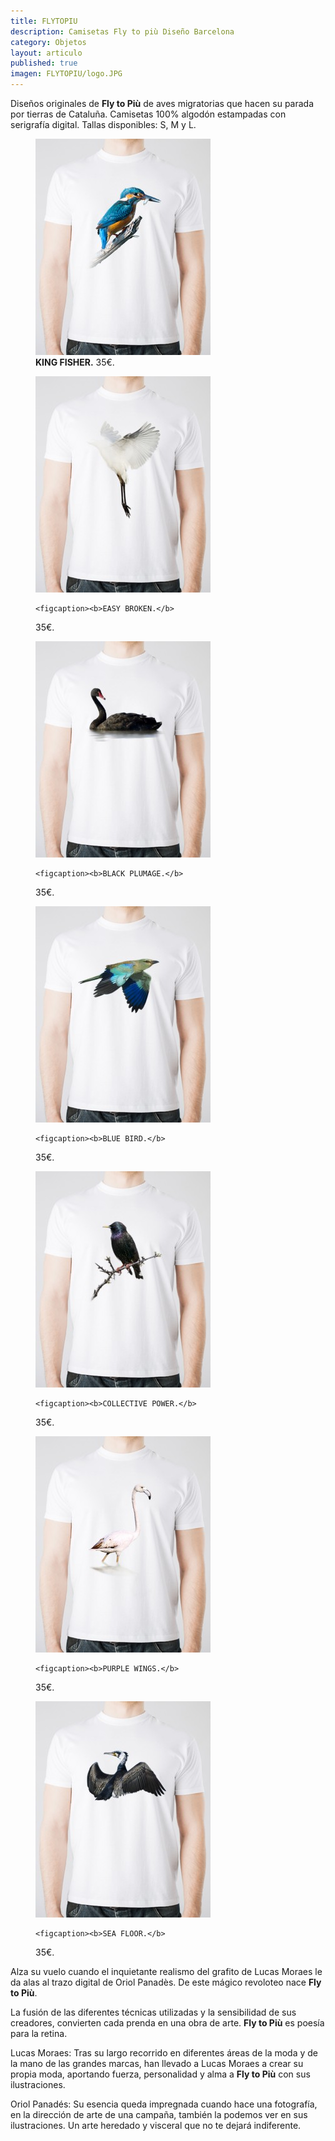 ```yaml
---
title: FLYTOPIU
description: Camisetas Fly to più Diseño Barcelona
category: Objetos
layout: articulo
published: true
imagen: FLYTOPIU/logo.JPG
---
```

Diseños originales de **Fly to Più** de aves migratorias que hacen su parada por tierras de Cataluña. Camisetas 100% algodón estampadas con serigrafía digital. Tallas disponibles: S, M y L.

<div class="figure-group">

<figure>
	<a href="/images/FLYTOPIU/king-fisher.jpg"><img src="/images/FLYTOPIU/king-fisher.jpg" alt="Camiseta pájaro Martín Pescador Fly to più Diseño Barcelona"></a>
	<figcaption><b>KING FISHER.</b>
35€.</figcaption>
</figure>

<figure>
	<a href="/images/FLYTOPIU/easy-broken.jpg"><img src="/images/FLYTOPIU/easy-broken.jpg" alt="Camiseta pájaro Garza Fly to più Diseño Barcelona"></a>

	<figcaption><b>EASY BROKEN.</b> 
35€.</figcaption>
</figure>

<figure>
	<a href="/images/FLYTOPIU/black-plumage.jpg"><img src="/images/FLYTOPIU/black-plumage.jpg" alt="Camiseta pájaro Cisne Negro Fly to più Diseño Barcelona"></a>

	<figcaption><b>BLACK PLUMAGE.</b> 
35€.</figcaption>
</figure>
</div>

<div class="figure-group">
<figure>
	<a href="/images/FLYTOPIU/blue-bird.jpg"><img src="/images/FLYTOPIU/blue-bird.jpg" alt="Camiseta Pájaro Azul Fly to più Diseño Barcelona"></a>

	<figcaption><b>BLUE BIRD.</b> 
35€.</figcaption>
</figure>

<figure>
	<a href="/images/FLYTOPIU/collective-power.jpg"><img src="/images/FLYTOPIU/collective-power.jpg" alt="Camiseta Pájaro Estornino Fly to più Diseño Barcelona"></a>

	<figcaption><b>COLLECTIVE POWER.</b> 
35€.</figcaption>
</figure>
</div>

<div class="figure-group">
<figure>
	<a href="/images/FLYTOPIU/purple-wings.jpg"><img src="/images/FLYTOPIU/purple-wings.jpg" alt="Camiseta Pájaro Flamenco Fly to più Diseño Barcelona"></a>

	<figcaption><b>PURPLE WINGS.</b> 
35€.</figcaption>
</figure>

<figure>
	<a href="/images/FLYTOPIU/sea-floor.jpg"><img src="/images/FLYTOPIU/sea-floor.jpg" alt="Camiseta Pájaro Cormorán Fly to più Diseño Barcelona"></a>

	<figcaption><b>SEA FLOOR.</b> 
35€.</figcaption>
</figure>
</div>


Alza su vuelo cuando el inquietante realismo del grafito de Lucas Moraes le da alas al trazo digital de Oriol Panadès. De este mágico revoloteo nace **Fly to Più**.

La fusión de las diferentes técnicas utilizadas y la sensibilidad de sus creadores, convierten cada prenda en una obra de arte. **Fly to Più** es poesía para la retina.

Lucas Moraes: Tras su largo recorrido en diferentes áreas de la moda y de la mano de las grandes marcas, han llevado a Lucas Moraes a crear su propia moda, aportando fuerza, personalidad y alma a **Fly to Più** con sus ilustraciones.

Oriol Panadés: Su esencia queda impregnada cuando hace una fotografía, en la dirección de arte de una campaña, también la podemos ver en sus ilustraciones. Un arte heredado y visceral que no te dejará indiferente. 




